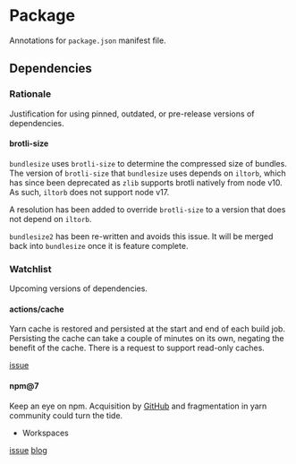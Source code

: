 # Package

Annotations for `package.json` manifest file.

## Dependencies

### Rationale

Justification for using pinned, outdated, or pre-release versions of dependencies.

#### brotli-size

`bundlesize` uses `brotli-size` to determine the compressed size of bundles.
The version of `brotli-size` that `bundlesize` uses depends on `iltorb`, which has since been deprecated as `zlib` supports brotli natively from node v10.
As such, `iltorb` does not support node v17.

A resolution has been added to override `brotli-size` to a version that does not depend on `iltorb`.

`bundlesize2` has been re-written and avoids this issue.
It will be merged back into `bundlesize` once it is feature complete.

### Watchlist

Upcoming versions of dependencies.

#### actions/cache

Yarn cache is restored and persisted at the start and end of each build job.
Persisting the cache can take a couple of minutes on its own, negating the benefit of the cache.
There is a request to support read-only caches.

[issue](https://github.com/actions/cache/issues/334)

#### npm@7

Keep an eye on npm.
Acquisition by [GitHub](https://github.blog/2020-03-16-npm-is-joining-github/) and fragmentation in yarn community could turn the tide.

- Workspaces

[issue](https://github.com/npm/cli/issues/878)
[blog](https://blog.npmjs.org/post/617484925547986944/npm-v7-series-introduction)
